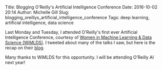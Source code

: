 Title: Blogging O'Reilly's Artificial Intelligence Conference
Date: 2016-10-02 20:14
Author: Michelle Gill
Slug: blogging_oreillys_artificial_intelligence_conference
Tags: deep learning, artificial intelligence, data science

Last Monday and Tuesday, I attended O'Reilly's first ever Artificial Intelligence Conference, courtesy of [Women in Machine Learning & Data Science (WiMLDS)](http://wimlds.org). I tweeted about many of the talks I saw, but here is the recap on their [blog](http://wimlds.org/michelle-gill-oreilly-artificial-intelligence-conference/).

Many thanks to WiMLDS for this opportunity. I will be attending O'Reilly AI next year!
